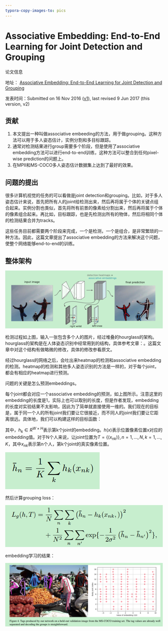 ```yaml
---
typora-copy-images-to: pics
---
```




 # Associative Embedding: End-to-End Learning for Joint Detection and Grouping

论文信息

地址： [Associative Embedding: End-to-End Learning for Joint Detection and Grouping](https://arxiv.org/abs/1611.05424)

发表时间：Submitted on 16 Nov 2016 ([v1](https://arxiv.org/abs/1611.05424v1)), last revised 9 Jun 2017 (this version, v2)

## 贡献

1. 本文提出一种叫做associative embeeding的方法，用于做grouping。这种方法可以用于多人姿态估计，实例分割和多目标跟踪。
2. 通常对检测结果进行group需要多个阶段，但是使用了associative embedding方法可以进行end-to-end训练，这种方法可以整合到任何pixel-wise prediction的问题上。
3. 在MPII和MS-COCO多人姿态估计数据集上达到了最好的效果。

## 问题的提出

很多计算机视觉的任务的可以看做是joint detection和grouping。比如，对于多人姿态估计来说，首先把所有人的joint给检测出来，然后再将属于个体的关键点组合起来。实例分割也类似，首先将所有前景的像素给分割出来，然后再将属于个体的像素组合起来。再比如，目标跟踪，也是先检测出所有的物体，然后将相同个体的检测结果合并为tracks。

这些任务目前都需要两个阶段来完成，一个是检测，一个是组合，是非常繁琐的一种方法。因此，这篇文章提出了associative embedding的方法来解决这个问题，使整个网络能够end-to-end的训练。

## 整体架构

![1535072885957](pics/1535072885957.png)

检测过程如上图，输入一张包含多个人的图片，经过堆叠的hourglass的架构。hourglass的架构是在人体姿态识别中经常用到的结构，具体参考文章：。这篇文章中对这个结构有做略微的修改，具体的修改参看原文。

经过hourglass的网络之后，会吐出来heatmap的检测和associative embedding的检测。heatmap的检测和其他多人姿态识别的方法是一样的，对于每个joint，都会有相应的heatmap进行预测。

问题的关键是怎么预测embeddings。

每个joint都会对应一个associative embedding的预测，如上图所示。注意这里的embedding的长度是1，实际上也可以取别的长度，但是作者发现，embedding的长度对实验结果不太影响，因此为了简单就直接使用一维的。我们现在的目标是，属于同一个人的所有joint我们要让它很接近，而不同人的joint我们要让它距离很远。具体地，我们可以构建这样的目标函数：



其中，$h_k∈R^{W×H}$表示第k个joint的embedding。$h(x)$表示位置像素位置x对应的embedding值。对于N个人来说，让joint位置为$T=\{(x_{nk})\},n=1,...,N,k=1,...,K$，其中$x_{nk}$表示第n个人，第k个joint的真实像素位置。

![1535073497672](pics/1535073497672.png)

然后计算grouping loss：

![1535074000758](pics/1535074000758.png)

embedding学习的结果：

![1535075969495](pics/1535075969495.png)

